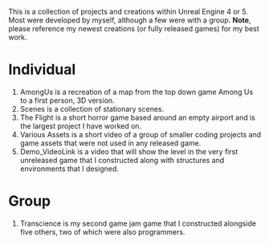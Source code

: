 This is a collection of projects and creations within Unreal Engine 4 or 5. Most were developed by myself, although a few were with a group.
**Note**, please reference my newest creations (or fully released games) for my best work.

# Individual
1) AmongUs is a recreation of a map from the top down game Among Us to a first person, 3D version.
2) Scenes is a collection of stationary scenes.
3) The Flight is a short horror game based around an empty airport and is the largest project I have worked on.
4) Various Assets is a short video of a group of smaller coding projects and game assets that were not used in any released game.
5) Demo_VideoLink is a video that will show the level in the very first unreleased game that I constructed along with structures and environments that I designed.

# Group
1) Transcience is my second game jam game that I constructed alongside five others, two of which were also programmers.
